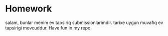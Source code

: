 # Homework
salam, bunlar menim ev tapsiriq submissionlarimdir. tarixe uygun muvafiq ev tapsirigi movcuddur. Have fun in my repo.
